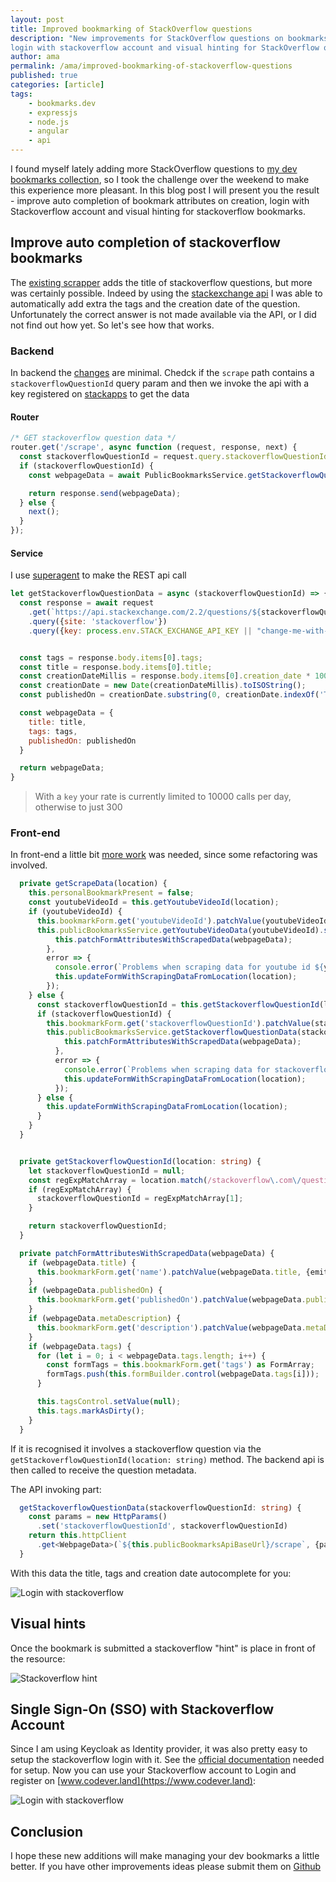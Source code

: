 ```yaml
---
layout: post
title: Improved bookmarking of StackOverflow questions
description: "New improvements for StackOverflow questions on bookmarks.dev - auto completion of bookmark attributes,
login with stackoverflow account and visual hinting for StackOverflow questions"
author: ama
permalink: /ama/improved-bookmarking-of-stackoverflow-questions
published: true
categories: [article]
tags:
    - bookmarks.dev
    - expressjs
    - node.js
    - angular
    - api
---
```


I found myself lately adding more StackOverflow questions to [my dev bookmarks collection](https://www.codever.land),
so I took the challenge over the weekend to make this experience more pleasant. In this blog post I will present you
the result - improve auto completion of bookmark attributes on creation, login with Stackoverflow account and visual hinting
for stackoverflow bookmarks.

<!--more-->


## Improve auto completion of stackoverflow bookmarks
The [existing scrapper](https://www.codepedia.org/ama/how-to-get-the-title-of-a-remote-web-page-using-javascript-and-nodejs) adds the
title of stackoverflow questions, but more was certainly possible. Indeed by using the [stackexchange api](https://api.stackexchange.com/docs)
I was able to automatically add extra the tags and the creation date of the question. Unfortunately the correct answer is not made
available via the API, or I did not find out how yet. So let's see how that works.

### Backend

In backend the [changes](https://github.com/codeverland/codever/commit/b0fe37c522998f4e8a7d79352b24299c95875181) are minimal.
Chedck if the `scrape` path contains a `stackoverflowQuestionId` query param and then we invoke the api with a key registered on [stackapps](https://stackapps.com/apps/oauth/register)
to get the data

#### Router

```javascript
/* GET stackoverflow question data */
router.get('/scrape', async function (request, response, next) {
  const stackoverflowQuestionId = request.query.stackoverflowQuestionId;
  if (stackoverflowQuestionId) {
    const webpageData = await PublicBookmarksService.getStackoverflowQuestionData(stackoverflowQuestionId)

    return response.send(webpageData);
  } else {
    next();
  }
});
```

#### Service

I use [superagent](https://github.com/visionmedia/superagent) to make the REST api call

```javascript
let getStackoverflowQuestionData = async (stackoverflowQuestionId) => {
  const response = await request
    .get(`https://api.stackexchange.com/2.2/questions/${stackoverflowQuestionId}`)
    .query({site: 'stackoverflow'})
    .query({key: process.env.STACK_EXCHANGE_API_KEY || "change-me-with-a-valid-stackexchange-key-if-you-need-me"});


  const tags = response.body.items[0].tags;
  const title = response.body.items[0].title;
  const creationDateMillis = response.body.items[0].creation_date * 1000;
  const creationDate = new Date(creationDateMillis).toISOString();
  const publishedOn = creationDate.substring(0, creationDate.indexOf('T'));

  const webpageData = {
    title: title,
    tags: tags,
    publishedOn: publishedOn
  }

  return webpageData;
}
```

> With a `key` your rate is currently limited to 10000 calls per day, otherwise to just 300

### Front-end
In front-end a little bit [more work](https://github.com/codeverland/codever/commit/22dae2dd163d81ade388c8602b386a79e97f1a7b) was needed,
since some refactoring was involved.

```typescript
  private getScrapeData(location) {
    this.personalBookmarkPresent = false;
    const youtubeVideoId = this.getYoutubeVideoId(location);
    if (youtubeVideoId) {
      this.bookmarkForm.get('youtubeVideoId').patchValue(youtubeVideoId, {emitEvent: false});
      this.publicBookmarksService.getYoutubeVideoData(youtubeVideoId).subscribe((webpageData: WebpageData) => {
          this.patchFormAttributesWithScrapedData(webpageData);
        },
        error => {
          console.error(`Problems when scraping data for youtube id ${youtubeVideoId}`, error);
          this.updateFormWithScrapingDataFromLocation(location);
        });
    } else {
      const stackoverflowQuestionId = this.getStackoverflowQuestionId(location);
      if (stackoverflowQuestionId) {
        this.bookmarkForm.get('stackoverflowQuestionId').patchValue(stackoverflowQuestionId, {emitEvent: false});
        this.publicBookmarksService.getStackoverflowQuestionData(stackoverflowQuestionId).subscribe((webpageData: WebpageData) => {
            this.patchFormAttributesWithScrapedData(webpageData);
          },
          error => {
            console.error(`Problems when scraping data for stackoverflow id ${stackoverflowQuestionId}`, error);
            this.updateFormWithScrapingDataFromLocation(location);
          });
      } else {
        this.updateFormWithScrapingDataFromLocation(location);
      }
    }
  }


  private getStackoverflowQuestionId(location: string) {
    let stackoverflowQuestionId = null;
    const regExpMatchArray = location.match(/stackoverflow\.com\/questions\/(\d+)/);
    if (regExpMatchArray) {
      stackoverflowQuestionId = regExpMatchArray[1];
    }

    return stackoverflowQuestionId;
  }

  private patchFormAttributesWithScrapedData(webpageData) {
    if (webpageData.title) {
      this.bookmarkForm.get('name').patchValue(webpageData.title, {emitEvent: false});
    }
    if (webpageData.publishedOn) {
      this.bookmarkForm.get('publishedOn').patchValue(webpageData.publishedOn, {emitEvent: false});
    }
    if (webpageData.metaDescription) {
      this.bookmarkForm.get('description').patchValue(webpageData.metaDescription, {emitEvent: false});
    }
    if (webpageData.tags) {
      for (let i = 0; i < webpageData.tags.length; i++) {
        const formTags = this.bookmarkForm.get('tags') as FormArray;
        formTags.push(this.formBuilder.control(webpageData.tags[i]));
      }

      this.tagsControl.setValue(null);
      this.tags.markAsDirty();
    }
  }
```

If it is recognised it involves a stackoverflow question via the `getStackoverflowQuestionId(location: string)` method.
The backend api is then called to receive the question metadata.

The API invoking part:
```typescript
  getStackoverflowQuestionData(stackoverflowQuestionId: string) {
    const params = new HttpParams()
      .set('stackoverflowQuestionId', stackoverflowQuestionId)
    return this.httpClient
      .get<WebpageData>(`${this.publicBookmarksApiBaseUrl}/scrape`, {params: params});
  }
```

With this data the title, tags and creation date autocomplete for you:

   ![Login with stackoverflow](/images/posts/stackoverflow-on-bookmarks.dev/autocompleted-attributes.png)

## Visual hints
Once the bookmark is submitted a stackoverflow "hint" is place in front of the resource:

   ![Stackoverflow hint](/images/posts/stackoverflow-on-bookmarks.dev/stackoverflow-hint.png)

## Single Sign-On (SSO) with Stackoverflow Account
Since I am using Keycloak as Identity provider, it was also pretty easy to setup the stackoverflow login
with it. See the [official documentation](https://www.keycloak.org/docs/latest/server_admin/index.html#stack-overflow) needed for setup.
Now you can use your Stackoverflow account to Login and register on [www.codever.land](https://www.codever.land):

 ![Login with stackoverflow](/images/posts/stackoverflow-on-bookmarks.dev/login-with-stackoverflow.png)

## Conclusion
I hope these new additions will make managing your dev bookmarks a little better. If you have other improvements ideas
please submit them on [Github](https://github.com/codeverland/codever/issues)
